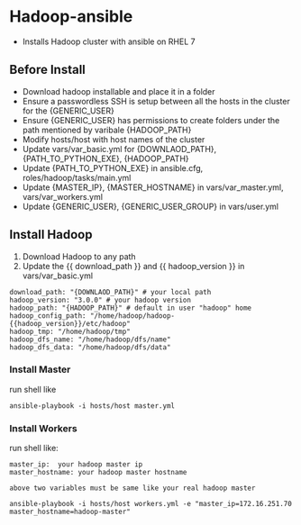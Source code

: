 # Hadoop-ansible
- Installs Hadoop cluster with ansible on RHEL 7

## Before Install
- Download hadoop installable and place it in a folder 
- Ensure a passwordless SSH is setup between all the hosts in the cluster for the {GENERIC_USER}
- Ensure {GENERIC_USER} has permissions to create folders under the path mentioned by varibale {HADOOP_PATH}
- Modify hosts/host with host names of the cluster
- Update vars/var_basic.yml for {DOWNLAOD_PATH}, {PATH_TO_PYTHON_EXE}, {HADOOP_PATH}
- Update {PATH_TO_PYTHON_EXE} in ansible.cfg, roles/hadoop/tasks/main.yml
- Update {MASTER_IP}, {MASTER_HOSTNAME} in vars/var_master.yml, vars/var_workers.yml
- Update {GENERIC_USER}, {GENERIC_USER_GROUP} in vars/user.yml

## Install Hadoop

1. Download Hadoop to any path
2. Update the {{ download_path }} and {{ hadoop_version }} in vars/var_basic.yml
```
download_path: "{DOWNLAOD_PATH}" # your local path 
hadoop_version: "3.0.0" # your hadoop version
hadoop_path: "{HADOOP_PATH}" # default in user "hadoop" home
hadoop_config_path: "/home/hadoop/hadoop-{{hadoop_version}}/etc/hadoop"
hadoop_tmp: "/home/hadoop/tmp"
hadoop_dfs_name: "/home/hadoop/dfs/name"
hadoop_dfs_data: "/home/hadoop/dfs/data"

```

### Install Master

run shell like

```
ansible-playbook -i hosts/host master.yml
```

### Install Workers


run shell like:
```
master_ip:  your hadoop master ip
master_hostname: your hadoop master hostname

above two variables must be same like your real hadoop master

ansible-playbook -i hosts/host workers.yml -e "master_ip=172.16.251.70 master_hostname=hadoop-master"

```

